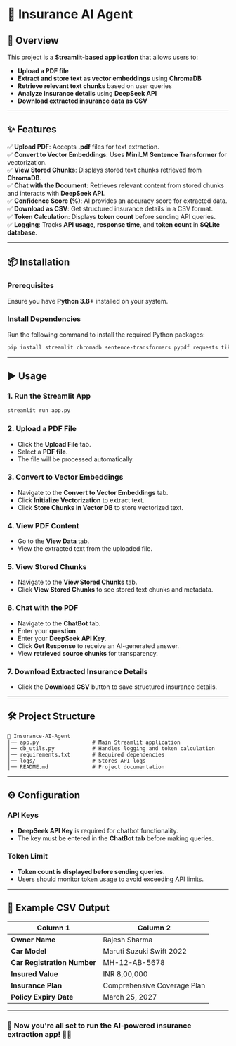# 📌 Insurance AI Agent

## 🚀 Overview
This project is a **Streamlit-based application** that allows users to:
- **Upload a PDF file**
- **Extract and store text as vector embeddings** using **ChromaDB**
- **Retrieve relevant text chunks** based on user queries
- **Analyze insurance details** using **DeepSeek API**
- **Download extracted insurance data as CSV**

---

## ✨ Features
✅ **Upload PDF**: Accepts **.pdf** files for text extraction.  
✅ **Convert to Vector Embeddings**: Uses **MiniLM Sentence Transformer** for vectorization.  
✅ **View Stored Chunks**: Displays stored text chunks retrieved from **ChromaDB**.  
✅ **Chat with the Document**: Retrieves relevant content from stored chunks and interacts with **DeepSeek API**.  
✅ **Confidence Score (%)**: AI provides an accuracy score for extracted data.  
✅ **Download as CSV**: Get structured insurance details in a CSV format.  
✅ **Token Calculation**: Displays **token count** before sending API queries.  
✅ **Logging**: Tracks **API usage**, **response time**, and **token count** in **SQLite database**.  

---

## 📦 Installation
### **Prerequisites**
Ensure you have **Python 3.8+** installed on your system.

### **Install Dependencies**
Run the following command to install the required Python packages:
```sh
pip install streamlit chromadb sentence-transformers pypdf requests tiktoken sqlite3 langchain langchain_community
```

---

## ▶️ Usage
### **1. Run the Streamlit App**
```sh
streamlit run app.py
```

### **2. Upload a PDF File**
- Click the **Upload File** tab.
- Select a **PDF file**.
- The file will be processed automatically.

### **3. Convert to Vector Embeddings**
- Navigate to the **Convert to Vector Embeddings** tab.
- Click **Initialize Vectorization** to extract text.
- Click **Store Chunks in Vector DB** to store vectorized text.

### **4. View PDF Content**
- Go to the **View Data** tab.
- View the extracted text from the uploaded file.

### **5. View Stored Chunks**
- Navigate to the **View Stored Chunks** tab.
- Click **View Stored Chunks** to see stored text chunks and metadata.

### **6. Chat with the PDF**
- Navigate to the **ChatBot** tab.
- Enter your **question**.
- Enter your **DeepSeek API Key**.
- Click **Get Response** to receive an AI-generated answer.
- View **retrieved source chunks** for transparency.

### **7. Download Extracted Insurance Details**
- Click the **Download CSV** button to save structured insurance details.

---

## 🛠️ Project Structure
```
📂 Insurance-AI-Agent
│── app.py                 # Main Streamlit application
│── db_utils.py            # Handles logging and token calculation
│── requirements.txt       # Required dependencies
│── logs/                  # Stores API logs
│── README.md              # Project documentation
```

---

## ⚙️ Configuration
### **API Keys**
- **DeepSeek API Key** is required for chatbot functionality.
- The key must be entered in the **ChatBot tab** before making queries.

### **Token Limit**
- **Token count is displayed before sending queries**.
- Users should monitor token usage to avoid exceeding API limits.

---

## 📌 Example CSV Output
| **Column 1**                           | **Column 2** |
|----------------------------------------|------------------------------------|
| **Owner Name**                         | Rajesh Sharma                      |
| **Car Model**                          | Maruti Suzuki Swift 2022           |
| **Car Registration Number**            | MH-12-AB-5678                      |
| **Insured Value**                      | INR 8,00,000                       |
| **Insurance Plan**                     | Comprehensive Coverage Plan        |
| **Policy Expiry Date**                 | March 25, 2027                     |

---

### 🎯 **Now you're all set to run the AI-powered insurance extraction app!** 🚀🔥  

